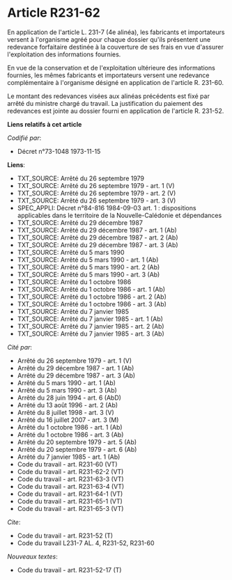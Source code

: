 # Article R231-62

En application de l'article L. 231-7 (4e alinéa), les fabricants et importateurs versent à l'organisme agréé pour chaque
dossier qu'ils présentent une redevance forfaitaire destinée à la couverture de ses frais en vue d'assurer l'exploitation des
informations fournies.

En vue de la conservation et de l'exploitation ultérieure des informations fournies, les mêmes fabricants et importateurs
versent une redevance complémentaire à l'organisme désigné en application de l'article R. 231-60.

Le montant des redevances visées aux alinéas précédents est fixé par arrêté du ministre chargé du travail. La justification
du paiement des redevances est jointe au dossier fourni en application de l'article R. 231-52.

**Liens relatifs à cet article**

_Codifié par_:

  - Décret n°73-1048 1973-11-15

**Liens**:

  - TXT_SOURCE: Arrêté du 26 septembre 1979
  - TXT_SOURCE: Arrêté du 26 septembre 1979 - art. 1 (V)
  - TXT_SOURCE: Arrêté du 26 septembre 1979 - art. 2 (V)
  - TXT_SOURCE: Arrêté du 26 septembre 1979 - art. 3 (V)
  - SPEC_APPLI: Décret n°84-816 1984-09-03 art. 1 : dispositions applicables dans le territoire de la Nouvelle-Calédonie et dépendances
  - TXT_SOURCE: Arrêté du 29 décembre 1987
  - TXT_SOURCE: Arrêté du 29 décembre 1987 - art. 1 (Ab)
  - TXT_SOURCE: Arrêté du 29 décembre 1987 - art. 2 (Ab)
  - TXT_SOURCE: Arrêté du 29 décembre 1987 - art. 3 (Ab)
  - TXT_SOURCE: Arrêté du 5 mars 1990
  - TXT_SOURCE: Arrêté du 5 mars 1990 - art. 1 (Ab)
  - TXT_SOURCE: Arrêté du 5 mars 1990 - art. 2 (Ab)
  - TXT_SOURCE: Arrêté du 5 mars 1990 - art. 3 (Ab)
  - TXT_SOURCE: Arrêté du 1 octobre 1986
  - TXT_SOURCE: Arrêté du 1 octobre 1986 - art. 1 (Ab)
  - TXT_SOURCE: Arrêté du 1 octobre 1986 - art. 2 (Ab)
  - TXT_SOURCE: Arrêté du 1 octobre 1986 - art. 3 (Ab)
  - TXT_SOURCE: Arrêté du 7 janvier 1985
  - TXT_SOURCE: Arrêté du 7 janvier 1985 - art. 1 (Ab)
  - TXT_SOURCE: Arrêté du 7 janvier 1985 - art. 2 (Ab)
  - TXT_SOURCE: Arrêté du 7 janvier 1985 - art. 3 (Ab)

_Cité par_:

  - Arrêté du 26 septembre 1979 - art. 1 (V)
  - Arrêté du 29 décembre 1987 - art. 1 (Ab)
  - Arrêté du 29 décembre 1987 - art. 3 (Ab)
  - Arrêté du 5 mars 1990 - art. 1 (Ab)
  - Arrêté du 5 mars 1990 - art. 3 (Ab)
  - Arrêté du 28 juin 1994 - art. 6 (AbD)
  - Arrêté du 13 août 1996 - art. 2 (Ab)
  - Arrêté du 8 juillet 1998 - art. 3 (V)
  - Arrêté du 16 juillet 2007 - art. 3 (M)
  - Arrêté du 1 octobre 1986 - art. 1 (Ab)
  - Arrêté du 1 octobre 1986 - art. 3 (Ab)
  - Arrêté du 20 septembre 1979 - art. 5 (Ab)
  - Arrêté du 20 septembre 1979 - art. 6 (Ab)
  - Arrêté du 7 janvier 1985 - art. 1 (Ab)
  - Code du travail - art. R231-60 (VT)
  - Code du travail - art. R231-62-2 (VT)
  - Code du travail - art. R231-63-3 (VT)
  - Code du travail - art. R231-63-4 (VT)
  - Code du travail - art. R231-64-1 (VT)
  - Code du travail - art. R231-65-1 (VT)
  - Code du travail - art. R231-65-3 (VT)

_Cite_:

  - Code du travail - art. R231-52 (T)
  - Code du travail L231-7 AL. 4, R231-52, R231-60

_Nouveaux textes_:

  - Code du travail - art. R231-52-17 (T)
